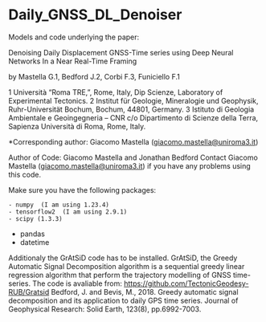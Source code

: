 # Daily_GNSS_DL_Denoiser
Models and code underlying the paper:

Denoising Daily Displacement GNSS-Time series using Deep Neural Networks In a Near Real-Time Framing

by Mastella G.1, Bedford J.2,  Corbi F.3, Funiciello F.1

1 Università “Roma TRE,”, Rome, Italy, Dip Scienze, Laboratory of Experimental Tectonics.
2 Institut für Geologie, Mineralogie und Geophysik, Ruhr-Universität Bochum, Bochum, 44801, Germany.
3 Istituto di Geologia Ambientale e Geoingegneria – CNR c/o Dipartimento di Scienze della Terra, Sapienza Università di Roma, Rome, Italy.

*Corresponding author: Giacomo Mastella (giacomo.mastella@uniroma3.it)

Author of Code: Giacomo Mastella and Jonathan Bedford
Contact  Giacomo Mastella (giacomo.mastella@uniroma3.it) if you have any problems using this code.

Make sure you have the following packages:

	- numpy  (I am using 1.23.4)
	- tensorflow2  (I am using 2.9.1)
	- scipy (1.3.3)
  - pandas
  - datetime

Additionaly the GrAtSiD code has to be installed. 
GrAtSiD, the Greedy Automatic Signal Decomposition algorithm is a sequential greedy linear regression algorithm that perform the trajectory modelling of GNSS time-series.
The code is avaliable from:
https://github.com/TectonicGeodesy-RUB/Gratsid
Bedford, J. and Bevis, M., 2018. Greedy automatic signal decomposition and its application to daily GPS time series. Journal of Geophysical Research: Solid Earth, 123(8), pp.6992-7003.

